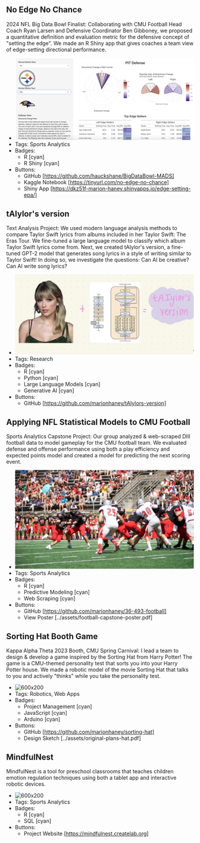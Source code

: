 ## No Edge No Chance
2024 NFL Big Data Bowl Finalist: Collaborating with CMU Football Head Coach Ryan Larsen and Defensive Coordinator Ben Gibboney, we proposed a quantitative definition and evaluation metric for the defensive concept of "setting the edge". We made an R Shiny app that gives coaches a team view of edge-setting directional performance.
- ![600x200](../assets/edge-setting-shiny.png)
- Tags: Sports Analytics
- Badges:
  - R [cyan]
  - R Shiny [cyan]
- Buttons:
  - GitHub [https://github.com/hauckshane/BigDataBowl-MADS]
  - Kaggle Notebook [https://tinyurl.com/no-edge-no-chance]
  - Shiny App [https://dkz51f-marion-haney.shinyapps.io/edge-setting-epa/]

## tAIylor's version
Text Analysis Project: We used modern language analysis methods to compare Taylor Swift lyrics from albums included in her Taylor Swift: The Eras Tour. We fine-tuned a large language model to classify which album Taylor Swift lyrics come from. Next, we created tAIylor's version, a fine-tuned GPT-2 model that generates song lyrics in a style of writing similar to Taylor Swift! In doing so, we investigate the questions: Can AI be creative? Can AI write song lyrics?
- ![600x200](../assets/tAIylors-version.png)
- Tags: Research
- Badges:
  - R [cyan]
  - Python [cyan]
  - Large Language Models [cyan]
  - Generative AI [cyan]
- Buttons:
  - GitHub [https://github.com/marionhaney/tAIylors-version]

## Applying NFL Statistical Models to CMU Football
Sports Analytics Capstone Project: Our group analyzed & web-scraped DIII football data to model gameplay for the CMU football team. We evaluated defense and offense performance using both a play efficiency and expected points model and created a model for predicting the next scoring event.
- ![600x200](../assets/cmu-football.png)
- Tags: Sports Analytics
- Badges:
  - R [cyan]
  - Predictive Modeling [cyan]
  - Web Scraping [cyan]
- Buttons:
  - GitHub [https://github.com/marionhaney/36-493-football]
  - View Poster [../assets/football-capstone-poster.pdf]

## Sorting Hat Booth Game
Kappa Alpha Theta 2023 Booth, CMU Spring Carnival: I lead a team to design & develop a game inspired by the Sorting Hat from Harry Potter! The game is a CMU-themed personality test that sorts you into your Harry Potter house. We made a robotic model of the movie Sorting Hat that talks to you and actively "thinks" while you take the personality test.
- ![600x200](../assets/hat-use1.gif)
- Tags: Robotics, Web Apps
- Badges:
  - Project Management [cyan]
  - JavaScript [cyan]
  - Arduino [cyan]
- Buttons:
  - GitHub [https://github.com/marionhaney/sorting-hat]
  - Design Sketch [../assets/original-plans-hat.pdf]

## MindfulNest
MindfulNest is a tool for preschool classrooms that teaches children emotion regulation techniques using both a tablet app and interactive robotic devices.
- ![600x200](../assets/mn-app-use.png)
- Tags: Sports Analytics
- Badges:
  - R [cyan]
  - SQL [cyan]
- Buttons:
  - Project Website [https://mindfulnest.createlab.org]